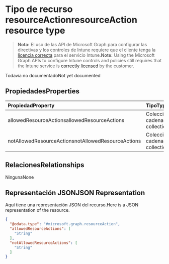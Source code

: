 # <a name="resourceaction-resource-type"></a><span data-ttu-id="7446f-101">Tipo de recurso resourceAction</span><span class="sxs-lookup"><span data-stu-id="7446f-101">resourceAction resource type</span></span>

> <span data-ttu-id="7446f-102">**Nota:** El uso de las API de Microsoft Graph para configurar las directivas y los controles de Intune requiere que el cliente tenga la [licencia correcta](https://go.microsoft.com/fwlink/?linkid=839381) para el servicio Intune.</span><span class="sxs-lookup"><span data-stu-id="7446f-102">**Note:** Using the Microsoft Graph APIs to configure Intune controls and policies still requires that the Intune service is [correctly licensed](https://go.microsoft.com/fwlink/?linkid=839381) by the customer.</span></span>

<span data-ttu-id="7446f-103">Todavía no documentado</span><span class="sxs-lookup"><span data-stu-id="7446f-103">Not yet documented</span></span>
## <a name="properties"></a><span data-ttu-id="7446f-104">Propiedades</span><span class="sxs-lookup"><span data-stu-id="7446f-104">Properties</span></span>
|<span data-ttu-id="7446f-105">Propiedad</span><span class="sxs-lookup"><span data-stu-id="7446f-105">Property</span></span>|<span data-ttu-id="7446f-106">Tipo</span><span class="sxs-lookup"><span data-stu-id="7446f-106">Type</span></span>|<span data-ttu-id="7446f-107">Descripción</span><span class="sxs-lookup"><span data-stu-id="7446f-107">Description</span></span>|
|:---|:---|:---|
|<span data-ttu-id="7446f-108">allowedResourceActions</span><span class="sxs-lookup"><span data-stu-id="7446f-108">allowedResourceActions</span></span>|<span data-ttu-id="7446f-109">Colección de cadenas</span><span class="sxs-lookup"><span data-stu-id="7446f-109">String collection</span></span>|<span data-ttu-id="7446f-110">Acciones permitidas</span><span class="sxs-lookup"><span data-stu-id="7446f-110">Allowed Actions</span></span>|
|<span data-ttu-id="7446f-111">notAllowedResourceActions</span><span class="sxs-lookup"><span data-stu-id="7446f-111">notAllowedResourceActions</span></span>|<span data-ttu-id="7446f-112">Colección de cadenas</span><span class="sxs-lookup"><span data-stu-id="7446f-112">String collection</span></span>|<span data-ttu-id="7446f-113">Acciones no permitidas</span><span class="sxs-lookup"><span data-stu-id="7446f-113">Not Allowed Actions</span></span>|

## <a name="relationships"></a><span data-ttu-id="7446f-114">Relaciones</span><span class="sxs-lookup"><span data-stu-id="7446f-114">Relationships</span></span>
<span data-ttu-id="7446f-115">Ninguna</span><span class="sxs-lookup"><span data-stu-id="7446f-115">None</span></span>
## <a name="json-representation"></a><span data-ttu-id="7446f-116">Representación JSON</span><span class="sxs-lookup"><span data-stu-id="7446f-116">JSON Representation</span></span>
<span data-ttu-id="7446f-117">Aquí tiene una representación JSON del recurso.</span><span class="sxs-lookup"><span data-stu-id="7446f-117">Here is a JSON representation of the resource.</span></span>
<!-- {
  "blockType": "resource",
  "keyProperty": "id",
  "@odata.type": "microsoft.graph.resourceAction"
}
-->
``` json
{
  "@odata.type": "#microsoft.graph.resourceAction",
  "allowedResourceActions": [
    "String"
  ],
  "notAllowedResourceActions": [
    "String"
  ]
}
```



